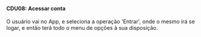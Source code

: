 #### CDU08: Acessar conta
O usuário vai no App, e seleciona a operação 'Entrar', onde o mesmo irá se logar, e então terá todo o menu de opções à sua disposição.

